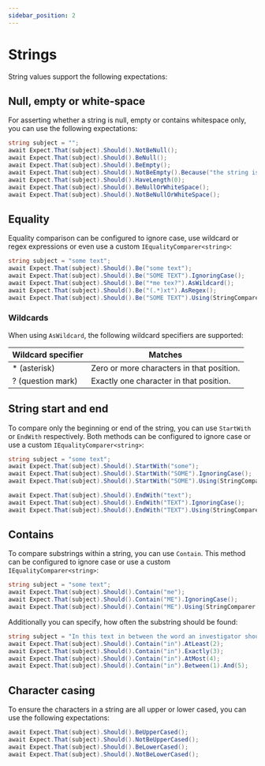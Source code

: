 ```yaml
---
sidebar_position: 2
---
```


# Strings

String values support the following expectations:

## Null, empty or white-space

For asserting whether a string is null, empty or contains whitespace only, you can use the following expectations:

```csharp
string subject = "";
await Expect.That(subject).Should().NotBeNull();
await Expect.That(subject).Should().BeNull();
await Expect.That(subject).Should().BeEmpty();
await Expect.That(subject).Should().NotBeEmpty().Because("the string is not empty");
await Expect.That(subject).Should().HaveLength(0);
await Expect.That(subject).Should().BeNullOrWhiteSpace();
await Expect.That(subject).Should().NotBeNullOrWhiteSpace();
```

## Equality

Equality comparison can be configured to ignore case, use wildcard or regex expressions or even use a custom `IEqualityComparer<string>`:

```csharp
string subject = "some text";
await Expect.That(subject).Should().Be("some text");
await Expect.That(subject).Should().Be("SOME TEXT").IgnoringCase();
await Expect.That(subject).Should().Be("*me tex?").AsWildcard();
await Expect.That(subject).Should().Be("(.*)xt").AsRegex();
await Expect.That(subject).Should().Be("SOME TEXT").Using(StringComparer.OrdinalIgnoreCase);
```

### Wildcards

When using `AsWildcard`, the following wildcard specifiers are supported:

| Wildcard specifier  | Matches                                   |
|---------------------|-------------------------------------------|
| * (asterisk)        | Zero or more characters in that position. |
| ? (question mark)   | Exactly one character in that position.   |

## String start and end

To compare only the beginning or end of the string, you can use `StartWith` or `EndWith` respectively. Both methods can be configured to ignore case or use a custom `IEqualityComparer<string>`:

```csharp
string subject = "some text";
await Expect.That(subject).Should().StartWith("some");
await Expect.That(subject).Should().StartWith("SOME").IgnoringCase();
await Expect.That(subject).Should().StartWith("SOME").Using(StringComparer.OrdinalIgnoreCase);

await Expect.That(subject).Should().EndWith("text");
await Expect.That(subject).Should().EndWith("TEXT").IgnoringCase();
await Expect.That(subject).Should().EndWith("TEXT").Using(StringComparer.OrdinalIgnoreCase);
```

## Contains

To compare substrings within a string, you can use `Contain`. This method can be configured to ignore case or use a custom `IEqualityComparer<string>`:

```csharp
string subject = "some text";
await Expect.That(subject).Should().Contain("me");
await Expect.That(subject).Should().Contain("ME").IgnoringCase();
await Expect.That(subject).Should().Contain("ME").Using(StringComparer.OrdinalIgnoreCase);
```

Additionally you can specify, how often the substring should be found:
```csharp
string subject = "In this text in between the word an investigator should find the word 'IN' multiple times.";
await Expect.That(subject).Should().Contain("in").AtLeast(2);
await Expect.That(subject).Should().Contain("in").Exactly(3);
await Expect.That(subject).Should().Contain("in").AtMost(4);
await Expect.That(subject).Should().Contain("in").Between(1).And(5);
```

## Character casing
To ensure the characters in a string are all upper or lower cased, you can use the following expectations:

```csharp
await Expect.That(subject).Should().BeUpperCased();
await Expect.That(subject).Should().NotBeUpperCased();
await Expect.That(subject).Should().BeLowerCased();
await Expect.That(subject).Should().NotBeLowerCased();
```
